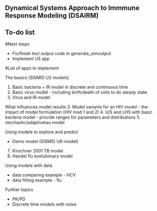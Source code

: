 ## Dynamical Systems Approach to Immmune Response Modeling (DSAIRM) 
## To-do list 


#Next steps
* Fix/finish text output code in generate_simoutput
* Implement US app


#List of apps to implement


The basics (SISMID U2 models)
1. Basic bacteria + IR model in discrete and continuous time
2. Basic virus model - including birth/death of cells to do steady state
3. Virus and IR model

What influences model results
3. Model variants for an HIV model - the impact of model formulation (HIV mod 1 and 2)
4. U/S and LHS with basic bacteria model - provide ranges for parameters and distributions
5. stochastic/adaptivetau model

Using models to explore and predict
* Demo model (SISMID U6-model)
7. Kirschner 2001 TB model
8. Handel flu evolutionary model

Using models with data
* data comparing example - HCV
* data fitting example - flu

Further topics
* PK/PD
* Discrete time models with noise


